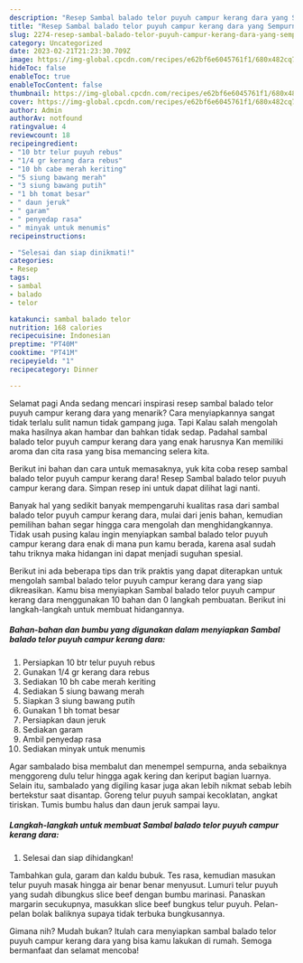```yaml
---
description: "Resep Sambal balado telor puyuh campur kerang dara yang Sempurna"
title: "Resep Sambal balado telor puyuh campur kerang dara yang Sempurna"
slug: 2274-resep-sambal-balado-telor-puyuh-campur-kerang-dara-yang-sempurna
category: Uncategorized
date: 2023-02-21T21:23:30.709Z
image: https://img-global.cpcdn.com/recipes/e62bf6e6045761f1/680x482cq70/sambal-balado-telor-puyuh-campur-kerang-dara-foto-resep-utama.jpg
hideToc: false
enableToc: true
enableTocContent: false
thumbnail: https://img-global.cpcdn.com/recipes/e62bf6e6045761f1/680x482cq70/sambal-balado-telor-puyuh-campur-kerang-dara-foto-resep-utama.jpg
cover: https://img-global.cpcdn.com/recipes/e62bf6e6045761f1/680x482cq70/sambal-balado-telor-puyuh-campur-kerang-dara-foto-resep-utama.jpg
author: Admin
authorAv: notfound
ratingvalue: 4
reviewcount: 18
recipeingredient:
- "10 btr telur puyuh rebus"
- "1/4 gr kerang dara rebus"
- "10 bh cabe merah keriting"
- "5 siung bawang merah"
- "3 siung bawang putih"
- "1 bh tomat besar"
- " daun jeruk"
- " garam"
- " penyedap rasa"
- " minyak untuk menumis"
recipeinstructions:

- "Selesai dan siap dinikmati!"
categories:
- Resep
tags:
- sambal
- balado
- telor

katakunci: sambal balado telor 
nutrition: 168 calories
recipecuisine: Indonesian
preptime: "PT40M"
cooktime: "PT41M"
recipeyield: "1"
recipecategory: Dinner

---
```



Selamat pagi Anda sedang mencari inspirasi resep sambal balado telor puyuh campur kerang dara yang menarik? Cara menyiapkannya sangat tidak terlalu sulit namun tidak gampang juga. Tapi Kalau salah mengolah maka hasilnya akan hambar dan bahkan tidak sedap. Padahal sambal balado telor puyuh campur kerang dara yang enak harusnya Kan memiliki aroma dan cita rasa yang bisa memancing selera kita.


Berikut ini bahan dan cara untuk memasaknya, yuk kita coba resep sambal balado telor puyuh campur kerang dara! Resep Sambal balado telor puyuh campur kerang dara. Simpan resep ini untuk dapat dilihat lagi nanti.

Banyak hal yang sedikit banyak mempengaruhi kualitas rasa dari sambal balado telor puyuh campur kerang dara, mulai dari jenis bahan, kemudian pemilihan bahan segar hingga cara mengolah dan menghidangkannya. Tidak usah pusing kalau ingin menyiapkan sambal balado telor puyuh campur kerang dara enak di mana pun kamu berada, karena asal sudah tahu triknya maka hidangan ini dapat menjadi suguhan spesial.


Berikut ini ada beberapa tips dan trik praktis yang dapat diterapkan untuk mengolah sambal balado telor puyuh campur kerang dara yang siap dikreasikan. Kamu bisa menyiapkan Sambal balado telor puyuh campur kerang dara menggunakan 10 bahan dan 0 langkah pembuatan. Berikut ini langkah-langkah untuk membuat hidangannya.

<!--inarticleads1-->

##### Bahan-bahan dan bumbu yang digunakan dalam menyiapkan Sambal balado telor puyuh campur kerang dara:

1. Persiapkan 10 btr telur puyuh rebus
1. Gunakan 1/4 gr kerang dara rebus
1. Sediakan 10 bh cabe merah keriting
1. Sediakan 5 siung bawang merah
1. Siapkan 3 siung bawang putih
1. Gunakan 1 bh tomat besar
1. Persiapkan  daun jeruk
1. Sediakan  garam
1. Ambil  penyedap rasa
1. Sediakan  minyak untuk menumis


Agar sambalado bisa membalut dan menempel sempurna, anda sebaiknya menggoreng dulu telur hingga agak kering dan keriput bagian luarnya. Selain itu, sambalado yang digiling kasar juga akan lebih nikmat sebab lebih bertekstur saat disantap. Goreng telur puyuh sampai kecoklatan, angkat tiriskan. Tumis bumbu halus dan daun jeruk sampai layu. 

<!--inarticleads2-->

##### Langkah-langkah untuk membuat Sambal balado telor puyuh campur kerang dara:


1. Selesai dan siap dihidangkan!

Tambahkan gula, garam dan kaldu bubuk. Tes rasa, kemudian masukan telur puyuh masak hingga air benar benar menyusut. Lumuri telur puyuh yang sudah dibungkus slice beef dengan bumbu marinasi. Panaskan margarin secukupnya, masukkan slice beef bungkus telur puyuh. Pelan-pelan bolak baliknya supaya tidak terbuka bungkusannya. 

Gimana nih? Mudah bukan? Itulah cara menyiapkan sambal balado telor puyuh campur kerang dara yang bisa kamu lakukan di rumah. Semoga bermanfaat dan selamat mencoba!
